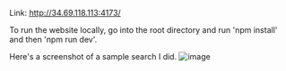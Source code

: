 Link: http://34.69.118.113:4173/

To run the website locally, go into the root directory and run 'npm install' and then 'npm run dev'.

Here's a screenshot of a sample search I did.
![image](https://github.com/user-attachments/assets/ef45dde8-348a-4c0b-a77a-8238690dd2ee)

